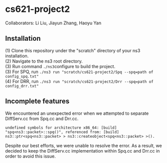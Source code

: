 # cs621-project2

Collaborators: Li Liu, Jiayun Zhang, Haoyu Yan

## Installation ##
(1) Clone this repository under the "scratch" directory of your ns3 installation. \
(2) Navigate to the ns3 root directory. \
(3) Run command ``` ./ns3 ```configure to build the project. \
(3) For SPQ, run ``` ./ns3 run "scratch/cs621-project2/Spq --spq=path of config_spq.txt" ``` \
(4) For DRR, run ``` ./ns3 run "scratch/cs621-project2/Drr --spq=path of config_drr.txt" ``` 

## Incomplete features ##
We encountered an unexpected error when we attempted to separate DiffServ.cc from Spq.cc and Drr.cc. 

```undefined symbols for architecture x86_64: [build] "spq<ns3::packet>::spq()", referenced from: [build] ns3::ptr<spq<ns3::packet> > ns3::createobject<spq<ns3::packet> >(). ``` 

Despite our best efforts, we were unable to resolve the error. As a result, we decided to keep the DiffServ.cc implementation within Spq.cc and Drr.cc in order to avoid this issue.
